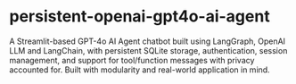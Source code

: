 # persistent-openai-gpt4o-ai-agent
A Streamlit-based GPT-4o AI Agent chatbot built using LangGraph, OpenAI LLM and LangChain, with persistent SQLite storage, authentication, session management, and support for tool/function messages with privacy accounted for. Built with modularity and real-world application in mind.
